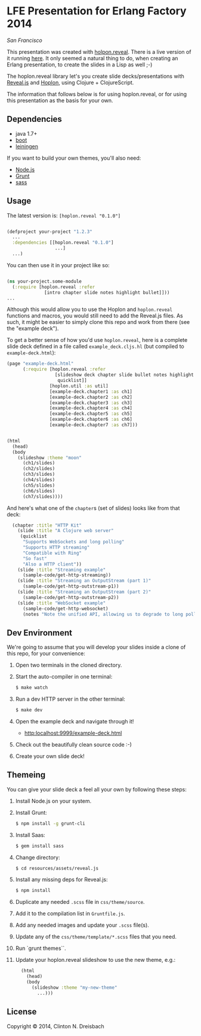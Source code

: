 # LFE Presentation for Erlang Factory 2014

*San Francisco*

This presentation was created with [holpon.reveal][8]. There
is a live version of it running [here][9]. It only seemed a
natural thing to do, when creating an Erlang presentation, to
create the slides in a Lisp as well ;-)

The hoplon.reveal library let's you create slide decks/presentations with
[Reveal.js][3] and [Hoplon][7], using Clojure + ClojureScript.

The information that follows below is for using hoplon.reveal,
or for using this presentation as the basis for your own.

## Dependencies

- java 1.7+
- [boot][1]
- [leiningen][2]

If you want to build your own themes, you'll also need:

- [Node.js][4]
- [Grunt][5]
- [sass][6]


## Usage

The latest version is: ``[hoplon.reveal "0.1.0"]``

```clojure

(defproject your-project "1.2.3"
  ...
  :dependencies [[hoplon.reveal "0.1.0"]
                  ...]
  ...)
```

You can then use it in your project like so:

```clojure

(ns your-project.some-module
  (:require [hoplon.reveal :refer
              [intro chapter slide notes highlight bullet]]))
...
```

Although this would allow you to use the Hoplon and ``hoplon.reveal`` functions
and macros, you would still need to add the Reveal.js files. As such, it might
be easier to simply clone this repo and work from there (see the "example
deck").

To get a better sense of how you'd use ``hoplon.reveal``, here is a complete
slide deck defined in a file called ``example_deck.cljs.hl`` (but compiled to
``example-deck.html``):
```clojure
(page "example-deck.html"
      (:require [hoplon.reveal :refer
                  [slideshow deck chapter slide bullet notes highlight
                   quicklist]]
                [hoplon.util :as util]
                [example-deck.chapter1 :as ch1]
                [example-deck.chapter2 :as ch2]
                [example-deck.chapter3 :as ch3]
                [example-deck.chapter4 :as ch4]
                [example-deck.chapter5 :as ch5]
                [example-deck.chapter6 :as ch6]
                [example-deck.chapter7 :as ch7]))


(html
  (head)
  (body
    (slideshow :theme "moon"
      (ch1/slides)
      (ch2/slides)
      (ch3/slides)
      (ch4/slides)
      (ch5/slides)
      (ch6/slides)
      (ch7/slides))))
```

And here's what one of the ``chapter``s (set of slides) looks like from that
deck:
```clojure
  (chapter :title "HTTP Kit"
    (slide :title "A Clojure web server"
     (quicklist
      "Supports WebSockets and long polling"
      "Supports HTTP streaming"
      "Compatible with Ring"
      "So fast"
      "Also a HTTP client"))
    (slide :title "Streaming example"
      (sample-code/get-http-streaming))
    (slide :title "Streaming an OutputStream (part 1)"
      (sample-code/get-http-outstream-p1))
    (slide :title "Streaming an OutputStream (part 2)"
      (sample-code/get-http-outstream-p2))
    (slide :title "WebSocket example"
      (sample-code/get-http-websocket)
      (notes "Note the unified API, allowing us to degrade to long polling")))
```


## Dev Environment

We're going to assume that you will develop your slides inside a clone of this
repo, for your convenience:

1. Open two terminals in the cloned directory.

1. Start the auto-compiler in one terminal:

    ```bash
    $ make watch
    ```

1. Run a dev HTTP server in the other terminal:

    ```bash
    $ make dev
    ```

1. Open the example deck and navigate through it!
   * [http:localhost:9999/example-deck.html](http:localhost:9999/example-deck.html)

1. Check out the beautifully clean source code :-)

1. Create your own slide deck!


## Themeing

You can give your slide deck a feel all your own by following these steps:

1. Install Node.js on your system.

1. Install Grunt:

   ```bash
   $ npm install -g grunt-cli
   ```

1. Install Saas:
   ```bash
   $ gem install sass
   ```

1. Change directory:
   ```bash
   $ cd resources/assets/reveal.js
   ```

1. Install any missing deps for Reveal.js:
   ```bash
   $ npm install
   ```

1. Duplicate any needed ``.scss`` file in ``css/theme/source``.

1. Add it to the compilation list in ``Gruntfile.js``.

1. Add any needed images and update your ``.scss`` file(s).

1. Update any of the ``css/theme/template/*.scss`` files that you need.

1. Run `grunt themes``.

1. Update your hoplon.reveal slideshow to use the new theme, e.g.:
   ```clojure
     (html
       (head)
       (body
         (slideshow :theme "my-new-theme"
           ...)))
   ```


## License

Copyright © 2014, Clinton N. Dreisbach

[1]: https://github.com/tailrecursion/boot
[2]: https://github.com/technomancy/leiningen
[3]: http://lab.hakim.se/reveal-js/#/
[4]: http://nodejs.org/
[5]: http://gruntjs.com/
[6]: http://sass-lang.com/
[7]: http://hoplon.io/
[8]: https://github.com/oubiwann/hoplon-reveal-js
[9]: http://lfe.cogitat.io/EF-SF-2014/
